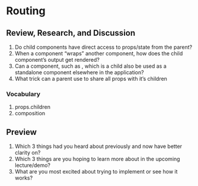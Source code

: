 # Routing

## Review, Research, and Discussion
  1. Do child components have direct access to props/state from the parent?
  2. When a component “wraps” another component, how does the child component’s output get rendered?
  3. Can a component, such as <Content />, which is a child also be used as a standalone component elsewhere in the application?
  4. What trick can a parent use to share all props with it’s children
  
### Vocabulary
  1. props.children
  2. composition
  
  
## Preview
  1. Which 3 things had you heard about previously and now have better clarity on?
  2. Which 3 things are you hoping to learn more about in the upcoming lecture/demo?
  3. What are you most excited about trying to implement or see how it works?
  
